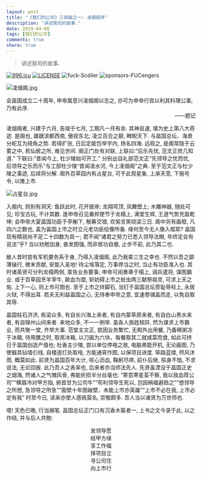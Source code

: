 ```yaml
---
layout: post
title: "《我们的公司》三部曲之一: 凌烟阁序"
description: "讲述我司的故事."
date: 2019-04-08
tags: [我们的公司]
comments: true
share: true
---
```


> 讲述我司的故事.

[![996.icu](https://img.shields.io/badge/link-996.icu-red.svg)](https://996.icu) [![LICENSE](https://img.shields.io/badge/license-Anti%20996-blue.svg)](https://github.com/996icu/996.ICU/blob/master/LICENSE) ![fuck-Scdiler](https://img.shields.io/badge/fuck-Scdiler-FD9827) ![sponsors-FUCengers](https://img.shields.io/badge/sponsors-FUCengers-brightgreen.svg)

<img src="https://i.loli.net/2019/07/18/5d2faea1b27a559872.jpg" alt="凌烟阁.jpg" title="凌烟阁.jpg" style="display:block; margin-left:auto; margin-right:auto" />

会畐国成立二十周年, 申帝属意兴凌烟阁以志之, 亦可为申帝行宫以利其料理公事, 乃有此序.
<span style="text-align:right; display:block">——题记</span>

凌烟阁者, 兴建于六月, 告竣于七月, 工期凡一月有余. 其神且速, 堪为史上第八大奇迹. 是阁也, 雄踞滨都西南, 傲视东北; 凌立百合之巅, 睥睨天下. 与畐国总坛、海景分舵互为掎角之势. 若得扩张, 日后定能包举宇内, 扬名四海. 远观之, 是阁常隐于云雾之中, 若仙居之所, 难见世间. 阁正门处有对联, 上联曰:“后乐先忧, 范文正庶几知道.” 下联曰:“昔闻今上, 杜少陵始可开工.” 分别出自礼部范文正“先领导之忧而忧, 后领导之乐而乐”与工部杜少陵“昔闻凌水河, 今上凌烟阁”之典. 至于范文正与杜少陵之事迹, 后续将分解. 阁外百草园内有占星台, 可于此观星象, 上承天意, 下施号令, 以推上市.

<img src="https://i.loli.net/2019/07/18/5d2faea23496b80751.jpg" alt="占星台.jpg" title="占星台.jpg" style="display:block; margin-left:auto; margin-right:auto" />

入阁内, 则别有洞天: 鱼跃此时, 花开彼岸; 龙翔穹顶, 凤舞壁上; 木雕神器, 随处可见; 珍宝古玩, 不计其数. 逢申帝召见番邦使节于龙榻上, 满堂生辉, 王道气势充盈乾坤; 会申帝大宴畐国功臣于亭榭下, 觥筹交错, 欢愉言笑绕梁三日. 阁中另有画框, 凡四六之数也, 盖为畐国上市之时立元老功臣绘像所备. 缘何至今无人像入框耶? 畐国现有精锐尚不足二十四数为其一; 君不闻“诸君之努力已悉入领导法眼, 年终定会有说法”乎? 当以劝勉加身, 奋发图强, 而非居功自傲, 止步不前, 此乃其二也.

敝人昔时尝有军机要务系于身, 乃得入凌烟阁, 此乃我辈三生之幸也. 不然以吾之鄙薄操行, 微末贡献, 安能入圣地! 待尘埃落定, 万事停当之时, 当止有功臣准入也. 其时诸英贤可分列龙榻两侧, 禀告业务要事; 申帝可阅奏章于榻上, 调兵遣将, 谋图霸业. 或于百草园烹羊宰牛, 歃血为盟, 斩妨碍上市之蛀虫两三献祭祖灵, 可求上天之佑. 上下一心, 则上市可图也. 至于上市之绊脚石, 当钉于畐国总坛旁耻辱柱上, 永居火狱, 不得出耳. 若夫无利益畐国之心, 无侍奉申帝之意, 宜速卷铺盖而走, 以免自取其辱.

畐国柱石济济, 栋梁众多, 有自长兴海上来者, 有自内蒙草原来者, 有自白山黑水来者, 有自锦州山间来者. 来地众多, 不一一例举. 虽各人族姓相异, 然为谋求上市霸业, 而共聚一堂, 齐举大事. 范堂主文正, 尝因业务繁忙, 无暇外出用餐, 乃备稀粥冻于冰箱, 待用膳之时, 取焉冰箱, 以刀画为六块，每餐取其二就咸菜而食, 如此可终日于畐国创造产值也; 杜香主少陵, 尝以单位停电之故, 电脑弗能开机, 无论画图, 乃使器具钻墙引线, 自楼道灯处取电, 方能通宵作图, 以保项目进度. 筚路蓝缕, 栉风沐雨, 概莫如此. 前贤为畐国百年大计, 呕心沥血, 鞠躬尽瘁, 前仆后继, 殒身不恤, 不求说法, 无论回报. 此乃吾人之表率也, 后来者亦当师法先人. 先贤虽湮没于畐国正史之烟海, 然诸人之气魄风骨, 弗能折损半分丝毫也: “寄意寒星荃不察, 我以我血荐公司”“横眉冷对甲方指, 俯首甘为公司牛”“苟利领导生死以, 岂因祸福避趋之”“想领导之所想, 急领导之所急”“面壁十年图破壁，未能上市亦英雄”“上市不必在我, 上市必定有我” 时至今日, 读来亦使人感佩莫名, 崇敬颇多. 吾人当以诸贤为万世师也. 

噫! 天色已晚, 行当搁笔. 畐国总坛正门口有沉香木匾者一, 上书之文今录于此, 以之作结, 并与后人共勉:

<p style="text-align:center">发领导愿<br/>结甲方缘<br/>享工作福<br/>择项目立<br/>寻公司住<br/>向上市行</p>
